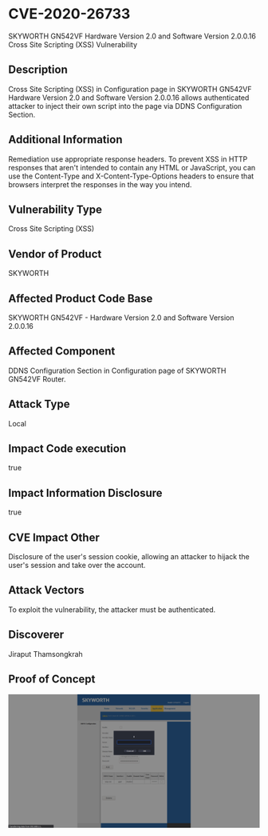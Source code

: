 # CVE-2020-26733
SKYWORTH GN542VF Hardware Version 2.0 and Software Version 2.0.0.16 Cross Site Scripting (XSS) Vulnerability
## Description
Cross Site Scripting (XSS) in Configuration page in SKYWORTH GN542VF Hardware Version 2.0 and Software Version 2.0.0.16 allows authenticated attacker to inject their own script into the page via DDNS Configuration Section.
## Additional Information
Remediation use appropriate response headers. To prevent XSS in HTTP responses that aren't intended to contain any HTML or JavaScript, you can use the Content-Type and X-Content-Type-Options headers to ensure that browsers interpret the responses in the way you intend.
## Vulnerability Type
Cross Site Scripting (XSS)
## Vendor of Product
SKYWORTH
## Affected Product Code Base
SKYWORTH GN542VF - Hardware Version 2.0 and Software Version 2.0.0.16
## Affected Component
DDNS Configuration Section in Configuration page of SKYWORTH GN542VF Router.
## Attack Type
Local
## Impact Code execution
true
## Impact Information Disclosure
true
## CVE Impact Other
Disclosure of the user's session cookie, allowing an attacker to hijack the user's session and take over the account.
## Attack Vectors
To exploit the vulnerability, the attacker must be authenticated.
## Discoverer
Jiraput Thamsongkrah
## Proof of Concept
![Alt text](https://github.com/swzhouu/CVE-2020-26733/blob/main/SKYWORTH%20GN542VF%20Hardware%20Version%202.0%20and%20Software%20Version%202.0.0.16%20Cross%20Site%20Scripting%20(XSS)%20Vulnerability.png)
